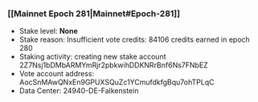 ### [[Mainnet Epoch 281|Mainnet#Epoch-281]]
* Stake level: **None**
* Stake reason: Insufficient vote credits: 84106 credits earned in epoch 280
* Staking activity: creating new stake account 2Z7Nsj1bDMbARMYmRjr2pbkwihDDKNRrBnf6Ns7FNbEZ
* Vote account address: AocSnMAwQNxEn9GPUXSQuZc1YCmufdkfgBqu7ohTPLqC
* Data Center: 24940-DE-Falkenstein
